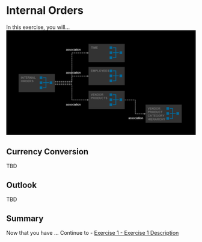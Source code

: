 # Internal Orders

In this exercise, you will...
<br>![](/exercises/ex4/images/InternalOrders.png)




## Currency Conversion
TBD

## Outlook
TBD






## Summary

Now that you have ... 
Continue to - [Exercise 1 - Exercise 1 Description](../ex1/README.md)

